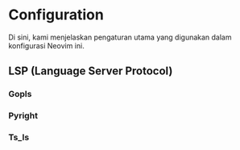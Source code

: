 # Configuration

Di sini, kami menjelaskan pengaturan utama yang digunakan dalam konfigurasi Neovim ini.

## LSP (Language Server Protocol)

### Gopls

### Pyright

### Ts_ls
